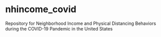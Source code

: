 # nhincome_covid
Repository for Neighborhood Income and Physical Distancing Behaviors during the COVID-19 Pandemic in the United States
